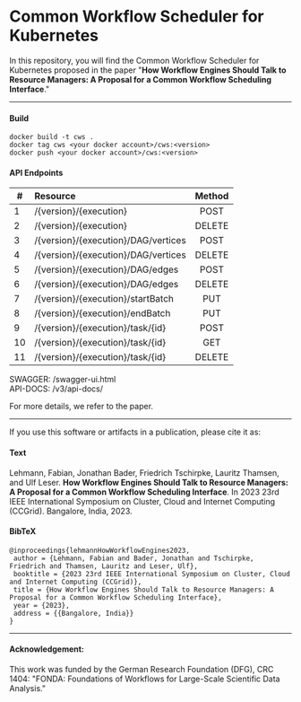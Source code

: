 # Common Workflow Scheduler for Kubernetes

In this repository, you will find the Common Workflow Scheduler for Kubernetes proposed in the paper "**How Workflow Engines Should Talk to Resource Managers: A Proposal for a Common Workflow Scheduling Interface**."

---
#### Build
```
docker build -t cws .
docker tag cws <your docker account>/cws:<version>
docker push <your docker account>/cws:<version>
```

#### API Endpoints

| #  | Resource                            | Method |
| -- | :---------------------------------- | :----: |
| 1  | /{version}/{execution}              | POST   |
| 2  | /{version}/{execution}              | DELETE |
| 3  | /{version}/{execution}/DAG/vertices | POST   |
| 4  | /{version}/{execution}/DAG/vertices | DELETE |
| 5  | /{version}/{execution}/DAG/edges    | POST   |
| 6  | /{version}/{execution}/DAG/edges    | DELETE |
| 7  | /{version}/{execution}/startBatch   | PUT    |
| 8  | /{version}/{execution}/endBatch     | PUT    |
| 9  | /{version}/{execution}/task/{id}    | POST   |
| 10 | /{version}/{execution}/task/{id}    | GET    |
| 11 | /{version}/{execution}/task/{id}    | DELETE |

SWAGGER:  /swagger-ui.html <br>
API-DOCS: /v3/api-docs/

For more details, we refer to the paper.

---

If you use this software or artifacts in a publication, please cite it as:

#### Text
Lehmann, Fabian, Jonathan Bader, Friedrich Tschirpke, Lauritz Thamsen, and Ulf Leser. **How Workflow Engines Should Talk to Resource Managers: A Proposal for a Common Workflow Scheduling Interface**. In 2023 23rd IEEE International Symposium on Cluster, Cloud and Internet Computing (CCGrid). Bangalore, India, 2023.

#### BibTeX
```
@inproceedings{lehmannHowWorkflowEngines2023,
 author = {Lehmann, Fabian and Bader, Jonathan and Tschirpke, Friedrich and Thamsen, Lauritz and Leser, Ulf},
 booktitle = {2023 23rd IEEE International Symposium on Cluster, Cloud and Internet Computing (CCGrid)},
 title = {How Workflow Engines Should Talk to Resource Managers: A Proposal for a Common Workflow Scheduling Interface},
 year = {2023},
 address = {{Bangalore, India}}
}
```
---
#### Acknowledgement:
This work was funded by the German Research Foundation (DFG), CRC 1404: "FONDA: Foundations of Workflows for Large-Scale Scientific Data Analysis." 